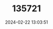 ---
title: "135721"
category: "Pelasgus marathonicus"
draft: false
date: 2024-02-22 13:03:51
languages:
  English: ["Marathon Minnow"]
  Greek, Modern (1453-): ["Αττικόψαρο"]
---